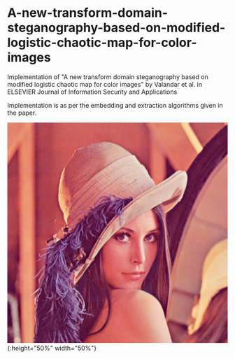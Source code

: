 # A-new-transform-domain-steganography-based-on-modified-logistic-chaotic-map-for-color-images

Implementation of "A new transform domain steganography based on modified logistic
chaotic map for color images" by Valandar et al. in ELSEVIER Journal of Information Security and Applications

Implementation is as per the embedding and extraction algorithms given in the paper.

![Alt text](/lena.png?raw=true "Cover image"){:height="50%" width="50%"}

